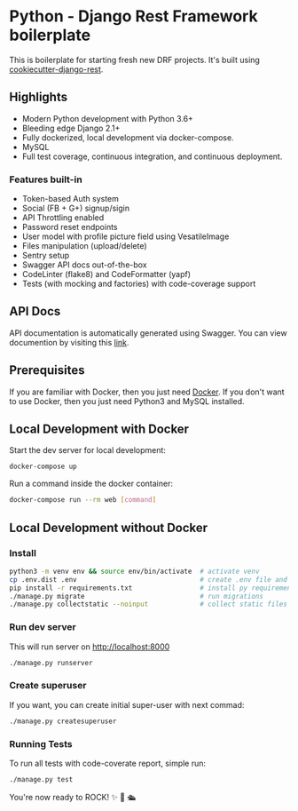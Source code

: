 # Python - Django Rest Framework boilerplate

This is boilerplate for starting fresh new DRF projects. It's built using [cookiecutter-django-rest](https://github.com/agconti/cookiecutter-django-rest).

## Highlights

- Modern Python development with Python 3.6+
- Bleeding edge Django 2.1+
- Fully dockerized, local development via docker-compose.
- MySQL
- Full test coverage, continuous integration, and continuous deployment.

### Features built-in

- Token-based Auth system
- Social (FB + G+) signup/sigin
- API Throttling enabled
- Password reset endpoints
- User model with profile picture field using VesatileImage
- Files manipulation (upload/delete)
- Sentry setup
- Swagger API docs out-of-the-box
- CodeLinter (flake8) and CodeFormatter (yapf)
- Tests (with mocking and factories) with code-coverage support

## API Docs

API documentation is automatically generated using Swagger. You can view documention by visiting this [link](http://localhost:8000/swagger).

## Prerequisites

If you are familiar with Docker, then you just need [Docker](https://docs.docker.com/docker-for-mac/install/). If you don't want to use Docker, then you just need Python3 and MySQL installed.

## Local Development with Docker

Start the dev server for local development:

```bash
docker-compose up
```

Run a command inside the docker container:

```bash
docker-compose run --rm web [command]
```

## Local Development without Docker

### Install

```bash
python3 -m venv env && source env/bin/activate  # activate venv
cp .env.dist .env                               # create .env file and fill-in DB info
pip install -r requirements.txt                 # install py requirements
./manage.py migrate                             # run migrations
./manage.py collectstatic --noinput             # collect static files
```

### Run dev server

This will run server on [http://localhost:8000](http://localhost:8000)

```bash
./manage.py runserver
```

### Create superuser

If you want, you can create initial super-user with next commad:

```bash
./manage.py createsuperuser
```

### Running Tests

To run all tests with code-coverate report, simple run:

```bash
./manage.py test
```

You're now ready to ROCK! ✨ 💅 🛳

```

```
